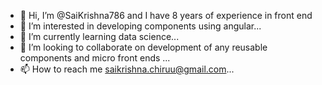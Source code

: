 - 👋 Hi, I’m @SaiKrishna786 and I have 8 years of experience in front end
- 👀 I’m interested in developing components using angular...
- 🌱 I’m currently learning data science...
- 💞️ I’m looking to collaborate on development of any reusable components and micro front ends ...
- 📫 How to reach me saikrishna.chiruu@gmail.com...

<!---
SaiKrishna786/SaiKrishna786 is a ✨ special ✨ repository because its `README.md` (this file) appears on your GitHub profile.
You can click the Preview link to take a look at your changes.
--->
